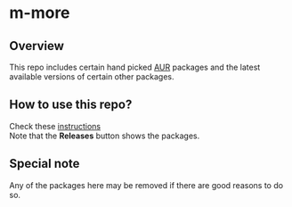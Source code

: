 # m-more

## Overview
This repo includes certain hand picked [AUR](https://aur.archlinux.org/packages) packages
and the latest available versions of certain other packages.

## How to use this repo?
Check these [instructions](../../../antergos-common-repo-info/blob/master/README.md)<br>
Note that the <b>Releases</b> button shows the packages.

## Special note
Any of the packages here may be removed if there are good reasons to do so.
